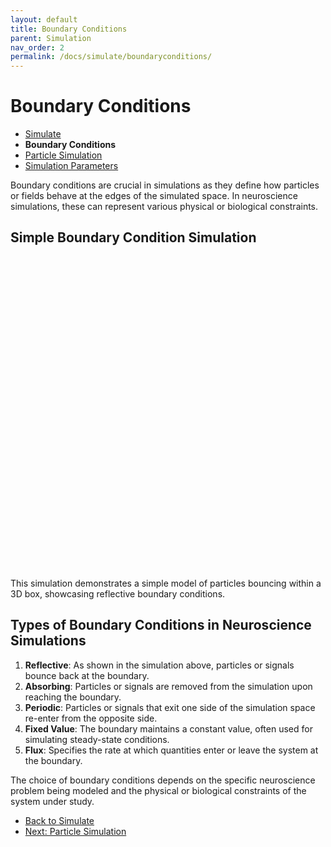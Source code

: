 ```yaml
---
layout: default
title: Boundary Conditions
parent: Simulation
nav_order: 2
permalink: /docs/simulate/boundaryconditions/
---
```


# Boundary Conditions

<nav>
  <ul>
    <li><a href="../">Simulate</a></li>
    <li><strong>Boundary Conditions</strong></li>
    <li><a href="../particle_simulation">Particle Simulation</a></li>
    <li><a href="../parameters">Simulation Parameters</a></li>
  </ul>
</nav>

Boundary conditions are crucial in simulations as they define how particles or fields behave at the edges of the simulated space. In neuroscience simulations, these can represent various physical or biological constraints.

## Simple Boundary Condition Simulation

<div id="boundary-simulation-container" style="width: 500px; height: 500px; margin: 0 auto;"></div>

<script src="https://cdnjs.cloudflare.com/ajax/libs/three.js/r128/three.min.js"></script>
<script src="{{ site.baseurl }}/assets/js/boundary_conditions.js"></script>

This simulation demonstrates a simple model of particles bouncing within a 3D box, showcasing reflective boundary conditions.

## Types of Boundary Conditions in Neuroscience Simulations

1. **Reflective**: As shown in the simulation above, particles or signals bounce back at the boundary.
2. **Absorbing**: Particles or signals are removed from the simulation upon reaching the boundary.
3. **Periodic**: Particles or signals that exit one side of the simulation space re-enter from the opposite side.
4. **Fixed Value**: The boundary maintains a constant value, often used for simulating steady-state conditions.
5. **Flux**: Specifies the rate at which quantities enter or leave the system at the boundary.

The choice of boundary conditions depends on the specific neuroscience problem being modeled and the physical or biological constraints of the system under study.

<nav>
  <ul>
    <li><a href="../">Back to Simulate</a></li>
    <li><a href="../particle_simulation">Next: Particle Simulation</a></li>
  </ul>
</nav>
